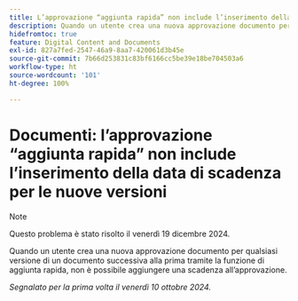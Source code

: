 ```yaml
---
title: L’approvazione “aggiunta rapida” non include l’inserimento della scadenza per le nuove versioni
description: Quando un utente crea una nuova approvazione documento per qualsiasi versione di un documento successiva alla prima tramite la funzione di aggiunta rapida, non è possibile aggiungere una scadenza all’approvazione.
hidefromtoc: true
feature: Digital Content and Documents
exl-id: 827a7fed-2547-46a9-8aa7-420061d3b45e
source-git-commit: 7b66d253831c83bf6166cc5be39e18be704503a6
workflow-type: ht
source-wordcount: '101'
ht-degree: 100%

---
```


# Documenti: l’approvazione “aggiunta rapida” non include l’inserimento della data di scadenza per le nuove versioni

>[!NOTE]
>
>Questo problema è stato risolto il venerdì 19 dicembre 2024.

Quando un utente crea una nuova approvazione documento per qualsiasi versione di un documento successiva alla prima tramite la funzione di aggiunta rapida, non è possibile aggiungere una scadenza all’approvazione.

_Segnalato per la prima volta il venerdì 10 ottobre 2024._
